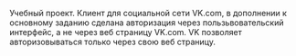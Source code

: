 Учебный проект. Клиент для социальной сети VK.com, в дополнении к основному заданию сделана авторизация через пользьвовательский интерфейс, а не через веб страницу VK.com. VK позволяет авторизовываться только через свою веб страницу.
